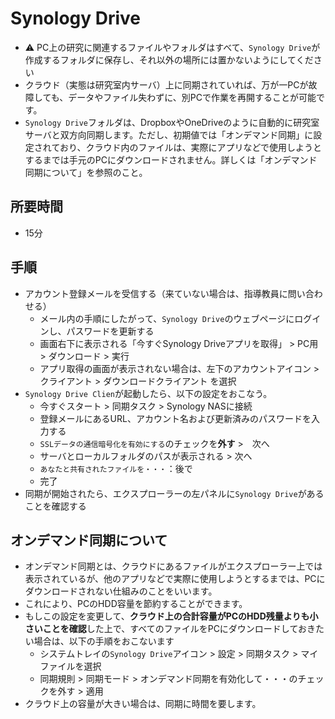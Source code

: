 # Synology Drive

- :warning: PC上の研究に関連するファイルやフォルダはすべて、`Synology Drive`が作成するフォルダに保存し、それ以外の場所には置かないようにしてください
- クラウド（実態は研究室内サーバ）上に同期されていれば、万が一PCが故障しても、データやファイル失わずに、別PCで作業を再開することが可能です。
- `Synology Drive`フォルダは、DropboxやOneDriveのように自動的に研究室サーバと双方向同期します。ただし、初期値では「オンデマンド同期」に設定されており、クラウド内のファイルは、実際にアプリなどで使用しようとするまでは手元のPCにダウンロードされません。詳しくは「オンデマンド同期について」を参照のこと。

## 所要時間

- 15分

## 手順

- アカウント登録メールを受信する（来ていない場合は、指導教員に問い合わせる）
  - メール内の手順にしたがって、`Synology Drive`のウェブページにログインし、パスワードを更新する
  - 画面右下に表示される「今すぐSynology Driveアプリを取得」 > PC用 > ダウンロード > 実行
  - アプリ取得の画面が表示されない場合は、左下のアカウントアイコン > クライアント > ダウンロードクライアント を選択
- `Synology Drive Clien`が起動したら、以下の設定をおこなう。
  - 今すぐスタート > 同期タスク > Synology NASに接続
  - 登録メールにあるURL、アカウント名および更新済みのパスワードを入力する
  - `SSLデータの通信暗号化を有効にする`のチェックを**外す** >　次へ
  - サーバとローカルフォルダのパスが表示される > 次へ
  - `あなたと共有されたファイルを・・・`：後で
  - 完了
- 同期が開始されたら、エクスプローラーの左パネルに`Synology Drive`があることを確認する

## オンデマンド同期について

- オンデマンド同期とは、クラウドにあるファイルがエクスプローラー上では表示されているが、他のアプリなどで実際に使用しようとするまでは、PCにダウンロードされない仕組みのことをいいます。
- これにより、PCのHDD容量を節約することができます。
- もしこの設定を変更して、**クラウド上の合計容量がPCのHDD残量よりも小さいことを確認**した上で、すべてのファイルをPCにダウンロードしておきたい場合は、以下の手順をおこないます
  - システムトレイの`Synology Drive`アイコン > 設定 > 同期タスク > マイファイルを選択
  - 同期規則 > 同期モード > オンデマンド同期を有効化して・・・のチェックを外す > 適用
- クラウド上の容量が大きい場合は、同期に時間を要します。

